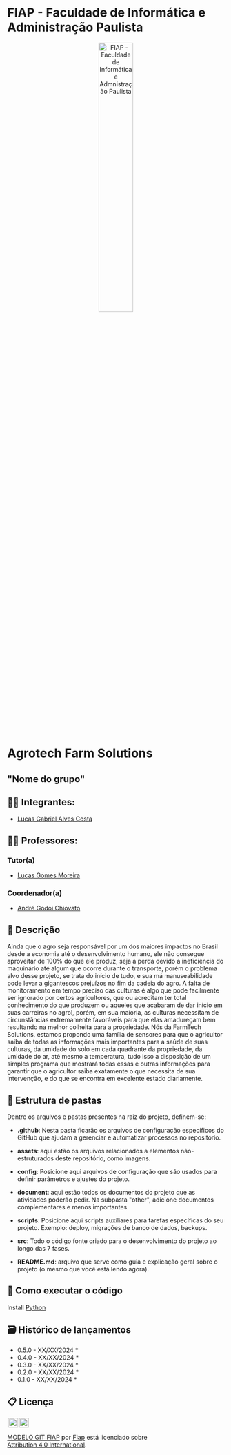 # FIAP - Faculdade de Informática e Administração Paulista

<p align="center">
<a href= "https://www.fiap.com.br/"><img src="assets/logo-fiap.png" alt="FIAP - Faculdade de Informática e Admnistração Paulista" border="0" width=40% height=40%></a>
</p>

<br>

# Agrotech Farm Solutions

## "Nome do grupo"

## 👨‍🎓 Integrantes: 
- <a href="https://www.linkedin.com/company/inova-fusca">Lucas Gabriel Alves Costa</a>

## 👩‍🏫 Professores:
### Tutor(a) 
- <a href="https://www.linkedin.com/company/inova-fusca">Lucas Gomes Moreira</a>
### Coordenador(a)
- <a href="https://www.linkedin.com/company/inova-fusca">André Godoi Chiovato</a>


## 📜 Descrição

Ainda que o agro seja responsável por um dos maiores impactos no Brasil desde a economia até o desenvolvimento humano, ele não consegue aproveitar de 100% do que ele produz, seja a perda devido a ineficiência do maquinário até algum que ocorre durante o transporte, porém o problema alvo desse projeto, se trata do início de tudo, e sua má manuseabilidade pode levar a gigantescos prejuízos no fim da cadeia do agro. A falta de monitoramento em tempo preciso das culturas é algo que pode facilmente ser ignorado por certos agricultores, que ou acreditam ter total conhecimento do que produzem ou aqueles que acabaram de dar início em suas carreiras no agrol, porém, em sua maioria, as culturas necessitam de circunstâncias extremamente favoráveis para que elas amadureçam bem resultando na melhor colheita para a propriedade. Nós da FarmTech Solutions, estamos propondo uma família de sensores para que o agricultor saiba de todas as informações mais importantes para a saúde de suas culturas, da umidade do solo em cada quadrante da propriedade, da umidade do ar, até mesmo a temperatura, tudo isso a disposição de um simples programa que mostrará todas essas e outras informações para garantir que o agricultor saiba exatamente o que necessita de sua intervenção, e do que se encontra em excelente estado diariamente.


## 📁 Estrutura de pastas

Dentre os arquivos e pastas presentes na raiz do projeto, definem-se:

- <b>.github</b>: Nesta pasta ficarão os arquivos de configuração específicos do GitHub que ajudam a gerenciar e automatizar processos no repositório.

- <b>assets</b>: aqui estão os arquivos relacionados a elementos não-estruturados deste repositório, como imagens.

- <b>config</b>: Posicione aqui arquivos de configuração que são usados para definir parâmetros e ajustes do projeto.

- <b>document</b>: aqui estão todos os documentos do projeto que as atividades poderão pedir. Na subpasta "other", adicione documentos complementares e menos importantes.

- <b>scripts</b>: Posicione aqui scripts auxiliares para tarefas específicas do seu projeto. Exemplo: deploy, migrações de banco de dados, backups.

- <b>src</b>: Todo o código fonte criado para o desenvolvimento do projeto ao longo das 7 fases.

- <b>README.md</b>: arquivo que serve como guia e explicação geral sobre o projeto (o mesmo que você está lendo agora).

## 🔧 Como executar o código

Install <a href="https://www.python.org/downloads">Python</a>


## 🗃 Histórico de lançamentos

* 0.5.0 - XX/XX/2024
    * 
* 0.4.0 - XX/XX/2024
    * 
* 0.3.0 - XX/XX/2024
    * 
* 0.2.0 - XX/XX/2024
    * 
* 0.1.0 - XX/XX/2024
    *

## 📋 Licença

<img style="height:22px!important;margin-left:3px;vertical-align:text-bottom;" src="https://mirrors.creativecommons.org/presskit/icons/cc.svg?ref=chooser-v1"><img style="height:22px!important;margin-left:3px;vertical-align:text-bottom;" src="https://mirrors.creativecommons.org/presskit/icons/by.svg?ref=chooser-v1"><p xmlns:cc="http://creativecommons.org/ns#" xmlns:dct="http://purl.org/dc/terms/"><a property="dct:title" rel="cc:attributionURL" href="https://github.com/agodoi/template">MODELO GIT FIAP</a> por <a rel="cc:attributionURL dct:creator" property="cc:attributionName" href="https://fiap.com.br">Fiap</a> está licenciado sobre <a href="http://creativecommons.org/licenses/by/4.0/?ref=chooser-v1" target="_blank" rel="license noopener noreferrer" style="display:inline-block;">Attribution 4.0 International</a>.</p>


